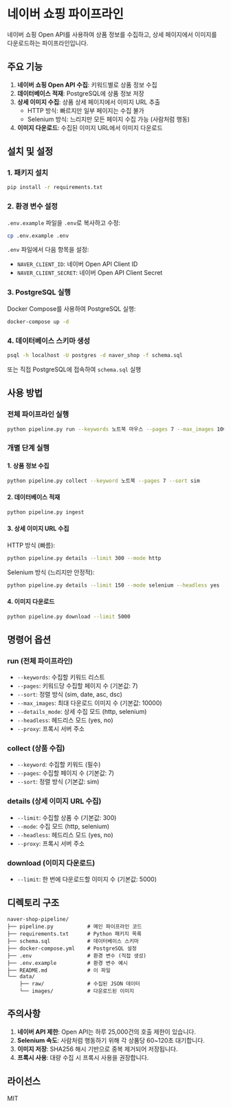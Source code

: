 # 네이버 쇼핑 파이프라인

네이버 쇼핑 Open API를 사용하여 상품 정보를 수집하고, 상세 페이지에서 이미지를 다운로드하는 파이프라인입니다.

## 주요 기능

1. **네이버 쇼핑 Open API 수집**: 키워드별로 상품 정보 수집
2. **데이터베이스 적재**: PostgreSQL에 상품 정보 저장
3. **상세 이미지 수집**: 상품 상세 페이지에서 이미지 URL 추출
   - HTTP 방식: 빠르지만 일부 페이지는 수집 불가
   - Selenium 방식: 느리지만 모든 페이지 수집 가능 (사람처럼 행동)
4. **이미지 다운로드**: 수집된 이미지 URL에서 이미지 다운로드

## 설치 및 설정

### 1. 패키지 설치

```bash
pip install -r requirements.txt
```

### 2. 환경 변수 설정

`.env.example` 파일을 `.env`로 복사하고 수정:

```bash
cp .env.example .env
```

`.env` 파일에서 다음 항목을 설정:
- `NAVER_CLIENT_ID`: 네이버 Open API Client ID
- `NAVER_CLIENT_SECRET`: 네이버 Open API Client Secret

### 3. PostgreSQL 실행

Docker Compose를 사용하여 PostgreSQL 실행:

```bash
docker-compose up -d
```

### 4. 데이터베이스 스키마 생성

```bash
psql -h localhost -U postgres -d naver_shop -f schema.sql
```

또는 직접 PostgreSQL에 접속하여 `schema.sql` 실행

## 사용 방법

### 전체 파이프라인 실행

```bash
python pipeline.py run --keywords 노트북 마우스 --pages 7 --max_images 10000 --details_mode selenium
```

### 개별 단계 실행

#### 1. 상품 정보 수집

```bash
python pipeline.py collect --keyword 노트북 --pages 7 --sort sim
```

#### 2. 데이터베이스 적재

```bash
python pipeline.py ingest
```

#### 3. 상세 이미지 URL 수집

HTTP 방식 (빠름):
```bash
python pipeline.py details --limit 300 --mode http
```

Selenium 방식 (느리지만 안정적):
```bash
python pipeline.py details --limit 150 --mode selenium --headless yes
```

#### 4. 이미지 다운로드

```bash
python pipeline.py download --limit 5000
```

## 명령어 옵션

### run (전체 파이프라인)

- `--keywords`: 수집할 키워드 리스트
- `--pages`: 키워드당 수집할 페이지 수 (기본값: 7)
- `--sort`: 정렬 방식 (sim, date, asc, dsc)
- `--max_images`: 최대 다운로드 이미지 수 (기본값: 10000)
- `--details_mode`: 상세 수집 모드 (http, selenium)
- `--headless`: 헤드리스 모드 (yes, no)
- `--proxy`: 프록시 서버 주소

### collect (상품 수집)

- `--keyword`: 수집할 키워드 (필수)
- `--pages`: 수집할 페이지 수 (기본값: 7)
- `--sort`: 정렬 방식 (기본값: sim)

### details (상세 이미지 URL 수집)

- `--limit`: 수집할 상품 수 (기본값: 300)
- `--mode`: 수집 모드 (http, selenium)
- `--headless`: 헤드리스 모드 (yes, no)
- `--proxy`: 프록시 서버 주소

### download (이미지 다운로드)

- `--limit`: 한 번에 다운로드할 이미지 수 (기본값: 5000)

## 디렉토리 구조

```
naver-shop-pipeline/
├── pipeline.py           # 메인 파이프라인 코드
├── requirements.txt      # Python 패키지 목록
├── schema.sql            # 데이터베이스 스키마
├── docker-compose.yml    # PostgreSQL 설정
├── .env                  # 환경 변수 (직접 생성)
├── .env.example          # 환경 변수 예시
├── README.md             # 이 파일
└── data/
    ├── raw/              # 수집된 JSON 데이터
    └── images/           # 다운로드된 이미지
```

## 주의사항

1. **네이버 API 제한**: Open API는 하루 25,000건의 호출 제한이 있습니다.
2. **Selenium 속도**: 사람처럼 행동하기 위해 각 상품당 60~120초 대기합니다.
3. **이미지 저장**: SHA256 해시 기반으로 중복 제거되어 저장됩니다.
4. **프록시 사용**: 대량 수집 시 프록시 사용을 권장합니다.

## 라이선스

MIT

